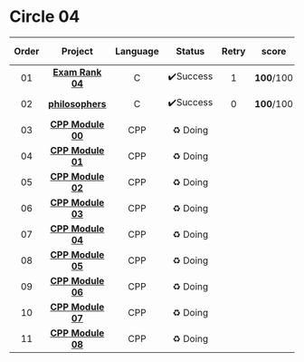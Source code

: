 # Circle 04

| Order |                     Project                     | Language |  Status  | Retry |    score    | Passed Date  |
| :---: | :---------------------------------------------: | :------: | :------: | :---: | :---------: | :----------: |
|  01   |     **[Exam Rank 04](./Exam%20Rank%2004)**      |    C     | ✔️Success |   1   | **100**/100 | 2021. 04. 06 |
|  02   |       **[philosophers](./philosophers)**        |    C     | ✔️Success |   0   | **100**/100 | 2021. 04. 23 |
|  03   | **[CPP Module 00](./CPP_Module/cpp_module_00)** |   CPP    | ♻ Doing  |       |             |              |
|  04   | **[CPP Module 01](./CPP_Module/cpp_module_01)** |   CPP    | ♻ Doing  |       |             |              |
|  05   | **[CPP Module 02](./CPP_Module/cpp_module_02)** |   CPP    | ♻ Doing  |       |             |              |
|  06   | **[CPP Module 03](./CPP_Module/cpp_module_03)** |   CPP    | ♻ Doing  |       |             |              |
|  07   | **[CPP Module 04](./CPP_Module/cpp_module_04)** |   CPP    | ♻ Doing  |       |             |              |
|  08   | **[CPP Module 05](./CPP_Module/cpp_module_05)** |   CPP    | ♻ Doing  |       |             |              |
|  09   | **[CPP Module 06](./CPP_Module/cpp_module_06)** |   CPP    | ♻ Doing  |       |             |              |
|  10   | **[CPP Module 07](./CPP_Module/cpp_module_07)** |   CPP    | ♻ Doing  |       |             |              |
|  11   | **[CPP Module 08](./CPP_Module/cpp_module_08)** |   CPP    | ♻ Doing  |       |             |              |

